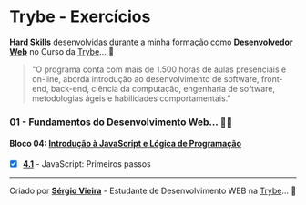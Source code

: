 
# Trybe - Exercícios

__Hard Skills__ desenvolvidas durante a minha formação como __[Desenvolvedor Web](https://www.linkedin.com/in/sergiovieirawebb/)__ no Curso da [Trybe](https://www.betrybe.com/)... :rocket:

>"O programa conta com mais de 1.500 horas de aulas presenciais e on-line, aborda introdução ao desenvolvimento de software, front-end, back-end, ciência da computação, engenharia de software, metodologias ágeis e habilidades comportamentais."

### 01 - Fundamentos do Desenvolvimento Web... :man_technologist:

#### Bloco 04: [Introdução à JavaScript e Lógica de Programação]()

- [x] __[4.1]()__ - JavaScript: Primeiros passos

---

Criado por __[Sérgio Vieira](https://www.linkedin.com/in/sergiovieirawebb/)__ - Estudante de Desenvolvimento WEB na [Trybe](https://www.betrybe.com/)... :rocket:
